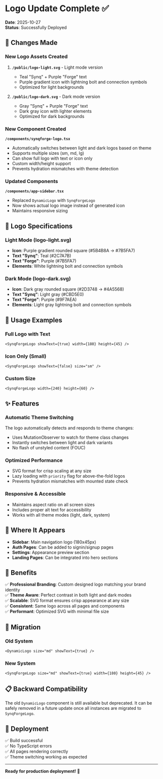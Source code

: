 # Logo Update Complete ✅

**Date**: 2025-10-27  
**Status**: Successfully Deployed

## 🎨 Changes Made

### New Logo Assets Created
1. **`/public/logo-light.svg`** - Light mode version
   - Teal "Synq" + Purple "Forge" text
   - Purple gradient icon with lightning bolt and connection symbols
   - Optimized for light backgrounds

2. **`/public/logo-dark.svg`** - Dark mode version
   - Gray "Synq" + Purple "Forge" text
   - Dark gray icon with lighter elements
   - Optimized for dark backgrounds

### New Component Created
**`/components/synqforge-logo.tsx`**
- Automatically switches between light and dark logos based on theme
- Supports multiple sizes (sm, md, lg)
- Can show full logo with text or icon only
- Custom width/height support
- Prevents hydration mismatches with theme detection

### Updated Components
**`/components/app-sidebar.tsx`**
- Replaced `DynamicLogo` with `SynqForgeLogo`
- Now shows actual logo image instead of generated icon
- Maintains responsive sizing

## 📐 Logo Specifications

### Light Mode (logo-light.svg)
- **Icon**: Purple gradient rounded square (#5B4B8A → #7B5FA7)
- **Text "Synq"**: Teal (#2C7A7B)
- **Text "Forge"**: Purple (#7B5FA7)
- **Elements**: White lightning bolt and connection symbols

### Dark Mode (logo-dark.svg)
- **Icon**: Dark gray rounded square (#2D3748 → #4A5568)
- **Text "Synq"**: Light gray (#CBD5E0)
- **Text "Forge"**: Purple (#9F7AEA)
- **Elements**: Light gray lightning bolt and connection symbols

## 🔧 Usage Examples

### Full Logo with Text
```tsx
<SynqForgeLogo showText={true} width={180} height={45} />
```

### Icon Only (Small)
```tsx
<SynqForgeLogo showText={false} size="sm" />
```

### Custom Size
```tsx
<SynqForgeLogo width={240} height={60} />
```

## ✨ Features

### Automatic Theme Switching
The logo automatically detects and responds to theme changes:
- Uses MutationObserver to watch for theme class changes
- Instantly switches between light and dark variants
- No flash of unstyled content (FOUC)

### Optimized Performance
- SVG format for crisp scaling at any size
- Lazy loading with `priority` flag for above-the-fold logos
- Prevents hydration mismatches with mounted state check

### Responsive & Accessible
- Maintains aspect ratio on all screen sizes
- Includes proper alt text for accessibility
- Works with all theme modes (light, dark, system)

## 📱 Where It Appears

- **Sidebar**: Main navigation logo (180x45px)
- **Auth Pages**: Can be added to signin/signup pages
- **Settings**: Appearance preview section
- **Landing Pages**: Can be integrated into hero sections

## 🎯 Benefits

✅ **Professional Branding**: Custom designed logo matching your brand identity  
✅ **Theme Aware**: Perfect contrast in both light and dark modes  
✅ **Scalable**: SVG format ensures crisp appearance at any size  
✅ **Consistent**: Same logo across all pages and components  
✅ **Performant**: Optimized SVG with minimal file size  

## 🔄 Migration

### Old System
```tsx
<DynamicLogo size="md" showText={true} />
```

### New System
```tsx
<SynqForgeLogo size="md" showText={true} width={180} height={45} />
```

## 📋 Backward Compatibility

The old `DynamicLogo` component is still available but deprecated. It can be safely removed in a future update once all instances are migrated to `SynqForgeLogo`.

## 🚀 Deployment

✅ Build successful  
✅ No TypeScript errors  
✅ All pages rendering correctly  
✅ Theme switching working as expected  

---

**Ready for production deployment!** 🎉




